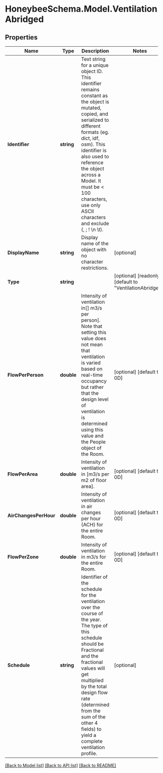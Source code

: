 
# HoneybeeSchema.Model.VentilationAbridged

## Properties

Name | Type | Description | Notes
------------ | ------------- | ------------- | -------------
**Identifier** | **string** | Text string for a unique object ID. This identifier remains constant as the object is mutated, copied, and serialized to different formats (eg. dict, idf, osm). This identifier is also used to reference the object across a Model. It must be &lt; 100 characters, use only ASCII characters and exclude (, ; ! \\n \\t). | 
**DisplayName** | **string** | Display name of the object with no character restrictions. | [optional] 
**Type** | **string** |  | [optional] [readonly] [default to "VentilationAbridged"]
**FlowPerPerson** | **double** | Intensity of ventilation in[] m3/s per person]. Note that setting this value does not mean that ventilation is varied based on real-time occupancy but rather that the design level of ventilation is determined using this value and the People object of the Room. | [optional] [default to 0D]
**FlowPerArea** | **double** | Intensity of ventilation in [m3/s per m2 of floor area]. | [optional] [default to 0D]
**AirChangesPerHour** | **double** | Intensity of ventilation in air changes per hour (ACH) for the entire Room. | [optional] [default to 0D]
**FlowPerZone** | **double** | Intensity of ventilation in m3/s for the entire Room. | [optional] [default to 0D]
**Schedule** | **string** | Identifier of the schedule for the ventilation over the course of the year. The type of this schedule should be Fractional and the fractional values will get multiplied by the total design flow rate (determined from the sum of the other 4 fields) to yield a complete ventilation profile. | [optional] 

[[Back to Model list]](../README.md#documentation-for-models)
[[Back to API list]](../README.md#documentation-for-api-endpoints)
[[Back to README]](../README.md)

